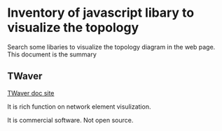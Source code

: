# Inventory of javascript libary to visualize the topology

Search some libaries to visualize the topology diagram in the web page. This document is the summary

## TWaver

[TWaver doc site](http://doc.servasoftware.com/pages/viewpage.action?pageId=18417321)

It is rich function on network element visulization. 

It is commercial software. Not open source.

##
